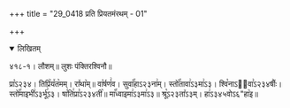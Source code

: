 +++
title = "29_0418 प्रति प्रियतमंरथम् - 01"

+++
<details open><summary>लिखितम्</summary>

४१८-१। लौशम्॥ लुशः पंक्तिरश्विनौ॥

प्रा꣡ऽ२३४। तिप्रि꣥य꣤त꣥मम्। रा꣤था꣥म्॥ वा꣡र्षणं꣢व। सुवा꣡꣯हाऽ२३ना꣢म्। स्तो꣡꣯तावा꣢ऽ३मा꣢ऽ३। श्वि꣡नाऽ२᳐वा꣣ऽ२३४र्षीः꣥। स्तो꣡꣯माइभी꣢ऽ३र्भू꣢ऽ३। षा꣡ति꣢प्रा꣣ऽ२३४ती꣥॥ मा꣡꣯ध्वाइमा꣢ऽ३मा꣢ऽ३॥ श्रू꣡ऽ२३ता꣤ऽ३म्। हा꣢ऽ३४५वोऽ६"हा꣥इ॥
</details>